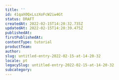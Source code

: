 ```yaml
---
title: ''
id: 41qaX0QxLszXoFcW2iw4Gt
status: DRAFT
createdAt: 2022-02-15T14:20:32.735Z
updatedAt: 2022-02-15T14:20:39.475Z
publishedAt: 
firstPublishedAt: 
contentType: tutorial
productTeam: 
author: 
slug: untitled-entry-2022-02-15-at-14-20-32
locale: pt
legacySlug: untitled-entry-2022-02-15-at-14-20-32
subcategory: 
---
```



